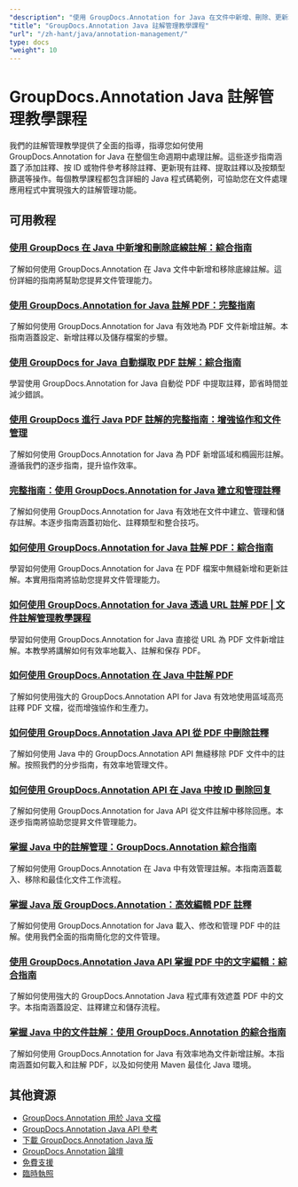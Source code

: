 ```yaml
---
"description": "使用 GroupDocs.Annotation for Java 在文件中新增、刪除、更新和管理註解的完整教學。"
"title": "GroupDocs.Annotation Java 註解管理教學課程"
"url": "/zh-hant/java/annotation-management/"
type: docs
"weight": 10
---
```


# GroupDocs.Annotation Java 註解管理教學課程

我們的註解管理教學提供了全面的指導，指導您如何使用 GroupDocs.Annotation for Java 在整個生命週期中處理註解。這些逐步指南涵蓋了添加註釋、按 ID 或物件參考移除註釋、更新現有註釋、提取註釋以及按類型篩選等操作。每個教學課程都包含詳細的 Java 程式碼範例，可協助您在文件處理應用程式中實現強大的註解管理功能。

## 可用教程

### [使用 GroupDocs 在 Java 中新增和刪除底線註解：綜合指南](./java-groupdocs-annotate-add-remove-underline/)
了解如何使用 GroupDocs.Annotation 在 Java 文件中新增和移除底線註解。這份詳細的指南將幫助您提昇文件管理能力。

### [使用 GroupDocs.Annotation for Java 註解 PDF：完整指南](./annotate-pdfs-groupdocs-annotation-java-guide/)
了解如何使用 GroupDocs.Annotation for Java 有效地為 PDF 文件新增註解。本指南涵蓋設定、新增註釋以及儲存檔案的步驟。

### [使用 GroupDocs for Java 自動擷取 PDF 註解：綜合指南](./automate-pdf-annotation-extraction-groupdocs-java/)
學習使用 GroupDocs.Annotation for Java 自動從 PDF 中提取註釋，節省時間並減少錯誤。

### [使用 GroupDocs 進行 Java PDF 註解的完整指南：增強協作和文件管理](./java-pdf-annotation-groupdocs-guide/)
了解如何使用 GroupDocs.Annotation for Java 為 PDF 新增區域和橢圓形註解。遵循我們的逐步指南，提升協作效率。

### [完整指南：使用 GroupDocs.Annotation for Java 建立和管理註釋](./annotations-groupdocs-annotation-java-tutorial/)
了解如何使用 GroupDocs.Annotation for Java 有效地在文件中建立、管理和儲存註解。本逐步指南涵蓋初始化、註釋類型和整合技巧。

### [如何使用 GroupDocs.Annotation for Java 註解 PDF：綜合指南](./annotate-pdfs-groupdocs-annotation-java/)
學習如何使用 GroupDocs.Annotation for Java 在 PDF 檔案中無縫新增和更新註解。本實用指南將協助您提昇文件管理能力。

### [如何使用 GroupDocs.Annotation for Java 透過 URL 註解 PDF | 文件註解管理教學課程](./annotate-pdfs-from-urls-groupdocs-java/)
學習如何使用 GroupDocs.Annotation for Java 直接從 URL 為 PDF 文件新增註解。本教學將講解如何有效率地載入、註解和保存 PDF。

### [如何使用 GroupDocs.Annotation 在 Java 中註解 PDF](./java-pdf-annotation-groupdocs-java/)
了解如何使用強大的 GroupDocs.Annotation API for Java 有效地使用區域高亮註釋 PDF 文檔，從而增強協作和生產力。

### [如何使用 GroupDocs.Annotation Java API 從 PDF 中刪除註釋](./groupdocs-annotation-java-remove-pdf-annotations/)
了解如何使用 Java 中的 GroupDocs.Annotation API 無縫移除 PDF 文件中的註解。按照我們的分步指南，有效率地管理文件。

### [如何使用 GroupDocs.Annotation API 在 Java 中按 ID 刪除回复](./java-groupdocs-annotation-remove-replies-by-id/)
了解如何使用 GroupDocs.Annotation for Java API 從文件註解中移除回應。本逐步指南將協助您提昇文件管理能力。

### [掌握 Java 中的註解管理：GroupDocs.Annotation 綜合指南](./groupdocs-annotation-java-manage-documents/)
了解如何使用 GroupDocs.Annotation 在 Java 中有效管理註解。本指南涵蓋載入、移除和最佳化文件工作流程。

### [掌握 Java 版 GroupDocs.Annotation：高效編輯 PDF 註釋](./groupdocs-annotation-java-modify-pdf-annotations/)
了解如何使用 GroupDocs.Annotation for Java 載入、修改和管理 PDF 中的註解。使用我們全面的指南簡化您的文件管理。

### [使用 GroupDocs.Annotation Java API 掌握 PDF 中的文字編輯：綜合指南](./groupdocs-annotation-java-text-redaction-tutorial/)
了解如何使用強大的 GroupDocs.Annotation Java 程式庫有效遮蓋 PDF 中的文字。本指南涵蓋設定、註釋建立和儲存流程。

### [掌握 Java 中的文件註解：使用 GroupDocs.Annotation 的綜合指南](./mastering-document-annotation-groupdocs-java/)
了解如何使用 GroupDocs.Annotation for Java 有效率地為文件新增註解。本指南涵蓋如何載入和註解 PDF，以及如何使用 Maven 最佳化 Java 環境。

## 其他資源

- [GroupDocs.Annotation 用於 Java 文檔](https://docs.groupdocs.com/annotation/java/)
- [GroupDocs.Annotation Java API 參考](https://reference.groupdocs.com/annotation/java/)
- [下載 GroupDocs.Annotation Java 版](https://releases.groupdocs.com/annotation/java/)
- [GroupDocs.Annotation 論壇](https://forum.groupdocs.com/c/annotation)
- [免費支援](https://forum.groupdocs.com/)
- [臨時執照](https://purchase.groupdocs.com/temporary-license/)